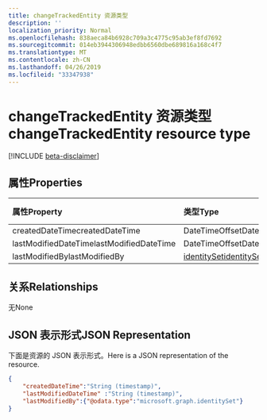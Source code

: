 ```yaml
---
title: changeTrackedEntity 资源类型
description: ''
localization_priority: Normal
ms.openlocfilehash: 838aeca84b6928c709a3c4775c95ab3ef8fd7692
ms.sourcegitcommit: 014eb3944306948edbb6560dbe689816a168c4f7
ms.translationtype: MT
ms.contentlocale: zh-CN
ms.lasthandoff: 04/26/2019
ms.locfileid: "33347938"
---
```

# <a name="changetrackedentity-resource-type"></a><span data-ttu-id="5e700-102">changeTrackedEntity 资源类型</span><span class="sxs-lookup"><span data-stu-id="5e700-102">changeTrackedEntity resource type</span></span>

[!INCLUDE [beta-disclaimer](../../includes/beta-disclaimer.md)]

## <a name="properties"></a><span data-ttu-id="5e700-103">属性</span><span class="sxs-lookup"><span data-stu-id="5e700-103">Properties</span></span>
|<span data-ttu-id="5e700-104">属性</span><span class="sxs-lookup"><span data-stu-id="5e700-104">Property</span></span>|<span data-ttu-id="5e700-105">类型</span><span class="sxs-lookup"><span data-stu-id="5e700-105">Type</span></span>|<span data-ttu-id="5e700-106">说明</span><span class="sxs-lookup"><span data-stu-id="5e700-106">Description</span></span>|
|:---|:---|:---|
|<span data-ttu-id="5e700-107">createdDateTime</span><span class="sxs-lookup"><span data-stu-id="5e700-107">createdDateTime</span></span>| <span data-ttu-id="5e700-108">DateTimeOffset</span><span class="sxs-lookup"><span data-stu-id="5e700-108">DateTimeOffset</span></span>| |
|<span data-ttu-id="5e700-109">lastModifiedDateTime</span><span class="sxs-lookup"><span data-stu-id="5e700-109">lastModifiedDateTime</span></span>| <span data-ttu-id="5e700-110">DateTimeOffset</span><span class="sxs-lookup"><span data-stu-id="5e700-110">DateTimeOffset</span></span>| |
|<span data-ttu-id="5e700-111">lastModifiedBy</span><span class="sxs-lookup"><span data-stu-id="5e700-111">lastModifiedBy</span></span>| [<span data-ttu-id="5e700-112">identitySet</span><span class="sxs-lookup"><span data-stu-id="5e700-112">identitySet</span></span>](identityset.md) | |

## <a name="relationships"></a><span data-ttu-id="5e700-113">关系</span><span class="sxs-lookup"><span data-stu-id="5e700-113">Relationships</span></span>
<span data-ttu-id="5e700-114">无</span><span class="sxs-lookup"><span data-stu-id="5e700-114">None</span></span>
## <a name="json-representation"></a><span data-ttu-id="5e700-115">JSON 表示形式</span><span class="sxs-lookup"><span data-stu-id="5e700-115">JSON Representation</span></span>
<span data-ttu-id="5e700-116">下面是资源的 JSON 表示形式。</span><span class="sxs-lookup"><span data-stu-id="5e700-116">Here is a JSON representation of the resource.</span></span>
<!--{
  "blockType": "resource",
  "optionalProperties": [
  ],
  "@odata.type": "microsoft.graph.changeTrackedEntity",
  "baseType":"microsoft.graph.entity",
  "abstract":true
}-->

``` json
{
    "createdDateTime":"String (timestamp)",
    "lastModifiedDateTime" :"String (timestamp)",
    "lastModifiedBy":{"@odata.type":"microsoft.graph.identitySet"}
}
```



